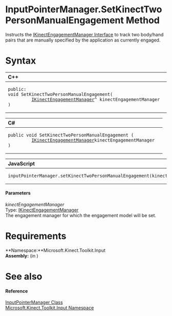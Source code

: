 InputPointerManager.SetKinectTwoPersonManualEngagement Method  
=============================================================  

Instructs the [IKinectEngagementManager Interface](../../IKinectEngagementManager.md) to track two body/hand pairs that are manually specified by the application as currently engaged. <span id="syntaxSection"></span>

Syntax  
======  

<table>
<colgroup>
<col width="100%" />
</colgroup>
<thead>
<tr class="header">
<th align="left">C++</th>
</tr>
</thead>
<tbody>
<tr class="odd">
<td align="left"><pre><code>public:  
void SetKinectTwoPersonManualEngagement(  
         <a href="../../IKinectEngagementManager.md">IKinectEngagementManager</a>^ kinectEngagementManager  
)</code></pre></td>
</tr>
</tbody>
</table>

<table>
<colgroup>
<col width="100%" />
</colgroup>
<thead>
<tr class="header">
<th align="left">C#</th>
</tr>
</thead>
<tbody>
<tr class="odd">
<td align="left"><pre><code>public void SetKinectTwoPersonManualEngagement (  
         <a href="../../IKinectEngagementManager.md">IKinectEngagementManager</a>kinectEngagementManager  
)</code></pre></td>
</tr>
</tbody>
</table>

<table>
<colgroup>
<col width="100%" />
</colgroup>
<thead>
<tr class="header">
<th align="left">JavaScript</th>
</tr>
</thead>
<tbody>
<tr class="odd">
<td align="left"><pre><code>inputPointerManager.setKinectTwoPersonManualEngagement(kinectEngagementManager);</code></pre></td>
</tr>
</tbody>
</table>

<span id="ID4EL"></span>
#### Parameters  

*kinectEngagementManager*    
Type: [IKinectEngagementManager](../../IKinectEngagementManager.md)  
The engagement manager for which the engagement model will be set.  

<span id="requirements"></span>

Requirements  
============  

**Namespace:**Microsoft.Kinect.Toolkit.Input  
**Assembly:** (in )  

<span id="ID4EBB"></span>

See also  
========  

<span id="ID4EDB"></span>
#### Reference  

[InputPointerManager Class](../../InputPointerManager_Class.md)  
 [Microsoft.Kinect.Toolkit.Input Namespace](../../../Kinect.Toolkit.Input.md)  



<!--Please do not edit the data in the comment block below.-->
<!--
TOCTitle : SetKinectTwoPersonManualEngagement Method
RLTitle : InputPointerManager.SetKinectTwoPersonManualEngagement Method
KeywordK : SetKinectTwoPersonManualEngagement method
KeywordK : InputPointerManager.SetKinectTwoPersonManualEngagement method
KeywordF : Microsoft.Kinect.Toolkit.Input.InputPointerManager.SetKinectTwoPersonManualEngagement
KeywordF : InputPointerManager.SetKinectTwoPersonManualEngagement
KeywordF : SetKinectTwoPersonManualEngagement
KeywordF : Microsoft.Kinect.Toolkit.Input.InputPointerManager.SetKinectTwoPersonManualEngagement(Microsoft.Kinect.Toolkit.Input.IKinectEngagementManager)
KeywordA : M:Microsoft.Kinect.Toolkit.Input.InputPointerManager.SetKinectTwoPersonManualEngagement(Microsoft.Kinect.Toolkit.Input.IKinectEngagementManager)
AssetID : M:Microsoft.Kinect.Toolkit.Input.InputPointerManager.SetKinectTwoPersonManualEngagement(Microsoft.Kinect.Toolkit.Input.IKinectEngagementManager)
Locale : en-us
CommunityContent : 1
APIType : Managed
APILocation : 
APIName : Microsoft.Kinect.Toolkit.Input.InputPointerManager.SetKinectTwoPersonManualEngagement
TargetOS : Windows
TopicType : kbSyntax
DevLang : VB
DevLang : CSharp
DevLang : JavaScript
DevLang : C++
DocSet : K4Wv2
ProjType : K4Wv2Proj
Technology : Kinect for Windows
Product : Kinect for Windows SDK v2
productversion : 20
-->
